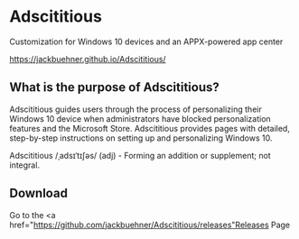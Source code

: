 # Adscititious
Customization for Windows 10 devices and an APPX-powered app center

https://jackbuehner.github.io/Adscititious/


## What is the purpose of Adscititious?
Adscititious guides users through the process of personalizing their Windows 10 device when administrators have blocked personalization features and the Microsoft Store. Adscititious provides pages with detailed, step-by-step instructions on setting up and personalizing Windows 10.

Adscititious /ˌadsɪˈtɪʃəs/ (adj) - Forming an addition or supplement; not integral.


## Download
Go to the <a href="https://github.com/jackbuehner/Adscititious/releases"Releases Page</a>
